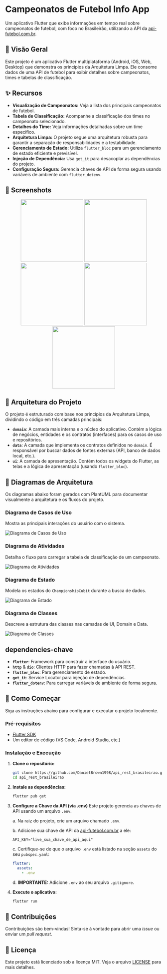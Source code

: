 # Campeonatos de Futebol Info App

Um aplicativo Flutter que exibe informações em tempo real sobre campeonatos de futebol, com foco no Brasileirão, utilizando a API da [api-futebol.com.br](https://www.api-futebol.com.br/).

## 🎯 Visão Geral

Este projeto é um aplicativo Flutter multiplataforma (Android, iOS, Web, Desktop) que demonstra os princípios da Arquitetura Limpa. Ele consome dados de uma API de futebol para exibir detalhes sobre campeonatos, times e tabelas de classificação.

## ✨ Recursos

- **Visualização de Campeonatos:** Veja a lista dos principais campeonatos de futebol.
- **Tabela de Classificação:** Acompanhe a classificação dos times no campeonato selecionado.
- **Detalhes do Time:** Veja informações detalhadas sobre um time específico.
- **Arquitetura Limpa:** O projeto segue uma arquitetura robusta para garantir a separação de responsabilidades e a testabilidade.
- **Gerenciamento de Estado:** Utiliza `flutter_bloc` para um gerenciamento de estado eficiente e previsível.
- **Injeção de Dependência:** Usa `get_it` para desacoplar as dependências do projeto.
- **Configuração Segura:** Gerencia chaves de API de forma segura usando variáveis de ambiente com `flutter_dotenv`.

## 📸 Screenshots

<p align="center">
  <img src="screenshots/flutter_01.png" width="200" />
  <img src="screenshots/flutter_02.png" width="200" />
  <img src="screenshots/flutter_03.png" width="200" />
  <img src="screenshots/flutter_04.png" width="200" />
  <img src="screenshots/flutter_05.png" width="200" />
  
</p>

## 📂 Arquitetura do Projeto

O projeto é estruturado com base nos princípios da Arquitetura Limpa, dividindo o código em três camadas principais:

- **`domain`**: A camada mais interna e o núcleo do aplicativo. Contém a lógica de negócios, entidades e os contratos (interfaces) para os casos de uso e repositórios.
- **`data`**: A camada que implementa os contratos definidos no `domain`. É responsável por buscar dados de fontes externas (API, banco de dados local, etc.).
- **`ui`**: A camada de apresentação. Contém todos os widgets do Flutter, as telas e a lógica de apresentação (usando `flutter_bloc`).

## 📐 Diagramas de Arquitetura

Os diagramas abaixo foram gerados com PlantUML para documentar visualmente a arquitetura e os fluxos do projeto.

### Diagrama de Casos de Uso

Mostra as principais interações do usuário com o sistema.

![Diagrama de Casos de Uso](docs/diagrama_casos_de_uso.png)

### Diagrama de Atividades

Detalha o fluxo para carregar a tabela de classificação de um campeonato.

![Diagrama de Atividades](docs/diagrama_de_atividades.png)

### Diagrama de Estado

Modela os estados do `ChampionshipCubit` durante a busca de dados.

![Diagrama de Estado](docs/diagrama_de_estado.png)

### Diagrama de Classes

Descreve a estrutura das classes nas camadas de UI, Domain e Data.

![Diagrama de Classes](docs/diagrama_de_classes.png)

## dependencies-chave

- **`flutter`**: Framework para construir a interface do usuário.
- **`http`** & **`dio`**: Clientes HTTP para fazer chamadas à API REST.
- **`flutter_bloc`**: Para gerenciamento de estado.
- **`get_it`**: Service Locator para injeção de dependências.
- **`flutter_dotenv`**: Para carregar variáveis de ambiente de forma segura.

## 🚀 Como Começar

Siga as instruções abaixo para configurar e executar o projeto localmente.

### Pré-requisitos

- [Flutter SDK](https://flutter.dev/docs/get-started/install)
- Um editor de código (VS Code, Android Studio, etc.)

### Instalação e Execução

1.  **Clone o repositório:**
    ```sh
    git clone https://github.com/DanielBrown1998/api_rest_brasileirao.git
    cd api_rest_brasileirao
    ```

2.  **Instale as dependências:**
    ```sh
    flutter pub get
    ```

3.  **Configure a Chave da API (via .env)**
    Este projeto gerencia as chaves de API usando um arquivo `.env`.

    a. Na raiz do projeto, crie um arquivo chamado `.env`.

    b. Adicione sua chave de API da [api-futebol.com.br](https://www.api-futebol.com.br/) a ele:
    ```
    API_KEY="live_sua_chave_de_api_aqui"
    ```

    c. Certifique-se de que o arquivo `.env` está listado na seção `assets` do seu `pubspec.yaml`:
    ```yaml
    flutter:
      assets:
        - .env
    ```
    
    d. **IMPORTANTE:** Adicione `.env` ao seu arquivo `.gitignore`.

4.  **Execute o aplicativo:**
    ```sh
    flutter run
    ```

## 🤝 Contribuições

Contribuições são bem-vindas! Sinta-se à vontade para abrir uma *issue* ou enviar um *pull request*.

## 📄 Licença

Este projeto está licenciado sob a licença MIT. Veja o arquivo [LICENSE](LICENSE) para mais detalhes.
